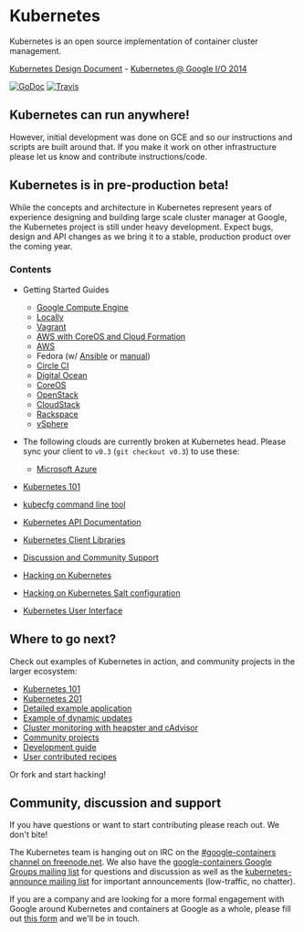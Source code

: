 # Kubernetes
Kubernetes is an open source implementation of container cluster management.

[Kubernetes Design Document](DESIGN.md) - [Kubernetes @ Google I/O 2014](http://youtu.be/tsk0pWf4ipw)

[![GoDoc](https://godoc.org/github.com/GoogleCloudPlatform/kubernetes?status.png)](https://godoc.org/github.com/GoogleCloudPlatform/kubernetes)
[![Travis](https://travis-ci.org/GoogleCloudPlatform/kubernetes.svg?branch=master)](https://travis-ci.org/GoogleCloudPlatform/kubernetes)


## Kubernetes can run anywhere!
However, initial development was done on GCE and so our instructions and scripts are built around that.  If you make it work on other infrastructure please let us know and contribute instructions/code.

## Kubernetes is in pre-production beta!
While the concepts and architecture in Kubernetes represent years of experience designing and building large scale cluster manager at Google, the Kubernetes project is still under heavy development.  Expect bugs, design and API changes as we bring it to a stable, production product over the coming year.

### Contents
* Getting Started Guides
  * [Google Compute Engine](docs/getting-started-guides/gce.md)
  * [Locally](docs/getting-started-guides/locally.md)
  * [Vagrant](docs/getting-started-guides/vagrant.md)
  * [AWS with CoreOS and Cloud Formation](docs/getting-started-guides/aws-coreos.md)
  * [AWS](docs/getting-started-guides/aws.md)
  * Fedora (w/ [Ansible](docs/getting-started-guides/fedora/fedora_ansible_config.md) or [manual](docs/getting-started-guides/fedora/fedora_manual_config.md))
  * [Circle CI](https://circleci.com/docs/docker#google-compute-engine-and-kubernetes)
  * [Digital Ocean](https://github.com/bketelsen/coreos-kubernetes-digitalocean)
  * [CoreOS](docs/getting-started-guides/coreos.md)
  * [OpenStack](https://developer.rackspace.com/blog/running-coreos-and-kubernetes/)
  * [CloudStack](docs/getting-started-guides/cloudstack.md)
  * [Rackspace](docs/getting-started-guides/rackspace.md)
  * [vSphere](docs/getting-started-guides/vsphere.md)

* The following clouds are currently broken at Kubernetes head.  Please sync your client to `v0.3` (`git checkout v0.3`) to use these:
  * [Microsoft Azure](docs/getting-started-guides/azure.md)

* [Kubernetes 101](examples/walkthrough)
* [kubecfg command line tool](docs/cli.md)
* [Kubernetes API Documentation](http://cdn.rawgit.com/GoogleCloudPlatform/kubernetes/31a0daae3627c91bc96e1f02a6344cd76e294791/api/kubernetes.html)
* [Kubernetes Client Libraries](docs/client-libraries.md)
* [Discussion and Community Support](#community-discussion-and-support)
* [Hacking on Kubernetes](CONTRIBUTING.md)
* [Hacking on Kubernetes Salt configuration](docs/salt.md)
* [Kubernetes User Interface](docs/ux.md)

## Where to go next?

Check out examples of Kubernetes in action, and community projects in the larger ecosystem:

* [Kubernetes 101](examples/walkthrough/README.md)
* [Kubernetes 201](examples/walkthrough/k8s201.md)
* [Detailed example application](examples/guestbook/README.md)
* [Example of dynamic updates](examples/update-demo/README.md)
* [Cluster monitoring with heapster and cAdvisor](https://github.com/GoogleCloudPlatform/heapster)
* [Community projects](https://github.com/GoogleCloudPlatform/kubernetes/wiki/Kubernetes-Community)
* [Development guide](docs/devel/development.md)
* [User contributed recipes](contrib/recipes)

Or fork and start hacking!

## Community, discussion and support

If you have questions or want to start contributing please reach out.  We don't bite!

The Kubernetes team is hanging out on IRC on the [#google-containers channel on freenode.net](http://webchat.freenode.net/?channels=google-containers).  We also have the [google-containers Google Groups mailing list](https://groups.google.com/forum/#!forum/google-containers) for questions and discussion as well as the [kubernetes-announce mailing list](https://groups.google.com/forum/#!forum/kubernetes-announce) for important announcements (low-traffic, no chatter).

If you are a company and are looking for a more formal engagement with Google around Kubernetes and containers at Google as a whole, please fill out [this form](https://docs.google.com/a/google.com/forms/d/1_RfwC8LZU4CKe4vKq32x5xpEJI5QZ-j0ShGmZVv9cm4/viewform) and we'll be in touch.
